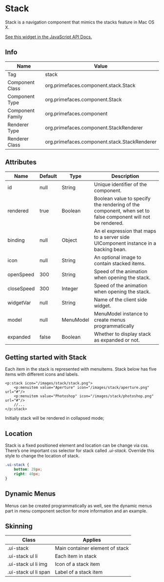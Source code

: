 # Stack

Stack is a navigation component that mimics the stacks feature in Mac OS X.

[See this widget in the JavaScript API Docs.](../jsdocs/classes/primefaces.widget.stack.html)

## Info

| Name | Value |
| --- | --- |
| Tag | stack
| Component Class | org.primefaces.component.stack.Stack
| Component Type | org.primefaces.component.Stack
| Component Family | org.primefaces.component |
| Renderer Type | org.primefaces.component.StackRenderer
| Renderer Class | org.primefaces.component.stack.StackRenderer

## Attributes

| Name | Default | Type | Description | 
| --- | --- | --- | --- |
id | null | String | Unique identifier of the component.
rendered | true | Boolean | Boolean value to specify the rendering of the component, when set to false component will not be rendered.
binding | null | Object | An el expression that maps to a server side UIComponent instance in a backing bean.
icon | null | String | An optional image to contain stacked items.
openSpeed | 300 | String | Speed of the animation when opening the stack.
closeSpeed | 300 | Integer | Speed of the animation when opening the stack.
widgetVar | null | String | Name of the client side widget.
model | null | MenuModel | MenuModel instance to create menus programmatically
expanded | false | Boolean | Whether to display stack as expanded or not.

## Getting started with Stack
Each item in the stack is represented with menuitems. Stack below has five items with different
icons and labels.

```xhtml
<p:stack icon="/images/stack/stack.png">
    <p:menuitem value="Aperture" icon="/images/stack/aperture.png" url="#"/>
    <p:menuitem value="Photoshop" icon="/images/stack/photoshop.png" url="#"/>
    //...
</p:stack>
```
Initially stack will be rendered in collapsed mode;

## Location
Stack is a fixed positioned element and location can be change via css. There’s one important css
selector for stack called _.ui-stack._ Override this style to change the location of stack.

```css
.ui-stack {
    bottom: 28px;
    right: 40px;
}
```
## Dynamic Menus
Menus can be created programmatically as well, see the dynamic menus part in menu component
section for more information and an example.

## Skinning

| Class | Applies | 
| --- | --- | 
.ui-stack | Main container element of stack
.ui-stack ul li | Each item in stack
.ui-stack ul li img | Icon of a stack item
.ui-stack ul li span | Label of a stack item